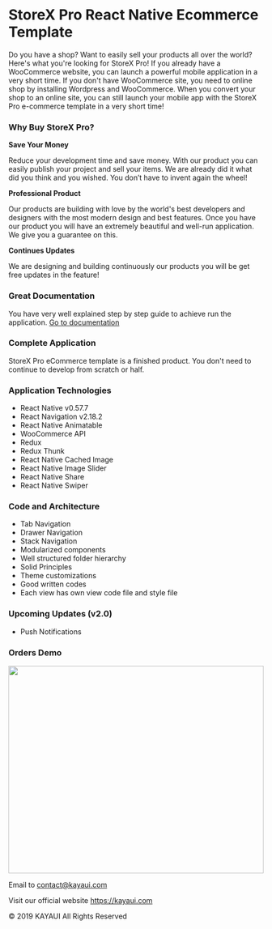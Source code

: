 # StoreX Pro React Native Ecommerce Template


<p>
    Do you have a shop? Want to easily sell your products all over the world? Here's what you're looking for StoreX Pro!
    If
    you already have a WooCommerce website, you can launch a powerful mobile application in a very short time. If you
    don't
    have WooCommerce site, you need to online shop by installing Wordpress and WooCommerce. When you convert your shop
    to an
    online site, you can still launch your mobile app with the StoreX Pro e-commerce template in a very short time!
</p>


<h3>Why Buy StoreX Pro?</h3>

<b>Save Your Money</b>
<p>Reduce your development time and save money. With our product you can easily publish your project and sell your
    items.
    We are already did it what did you think and you wished. You don’t have to invent again the wheel!
</p>
<b>Professional Product</b>
<p>Our products are building with love by the world's best developers and designers with the most modern design and best
    features. Once you have our product you will have an extremely beautiful and well-run application. We give you a
    guarantee on this.</p>

<b>Continues Updates</b>
<p>We are designing and building continuously our products you will be get free updates in the feature!</p>


<h3>Great Documentation</h3>
<p>
    You have very well explained step by step guide to achieve run the application.
    <a href="http://docs.storexpro.kayaui.com/#/app/storex-pro-react-native-complete-ecommerce-template"
        target="_blank">Go to documentation</a>
</p>

<h3>Complete Application</h3>
<p>
    StoreX Pro eCommerce template is a finished product. You don't need to continue to develop from scratch or half.
</p>


<h3>Application Technologies</h3>
<ul>
    <li>React Native v0.57.7</li>
    <li>React Navigation v2.18.2</li>
    <li>React Native Animatable</li>
    <li>WooCommerce API</li>
    <li>Redux</li>
    <li>Redux Thunk</li>
    <li>React Native Cached Image</li>
    <li>React Native Image Slider</li>
    <li>React Native Share</li>
    <li>React Native Swiper</li>
</ul>

<h3>Code and Architecture</h3>
<ul>
    <li>Tab Navigation</li>
    <li>Drawer Navigation</li>
    <li>Stack Navigation</li>
    <li>Modularized components</li>
    <li>Well structured folder hierarchy</li>
    <li>Solid Principles</li>
    <li>Theme customizations</li>
    <li>Good written codes</li>
    <li>Each view has own view code file and style file</li>
</ul>

<h3>Upcoming Updates (v2.0)</h3>
<ul>
    <li>Push Notifications</li>
</ul>

### Orders Demo

<img src="../img/orders_demo.png" width="100%" height="410">


Email to contact@kayaui.com

Visit our official website https://kayaui.com

© 2019 KAYAUI All Rights Reserved


